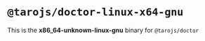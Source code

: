 # `@tarojs/doctor-linux-x64-gnu`

This is the **x86_64-unknown-linux-gnu** binary for `@tarojs/doctor`

